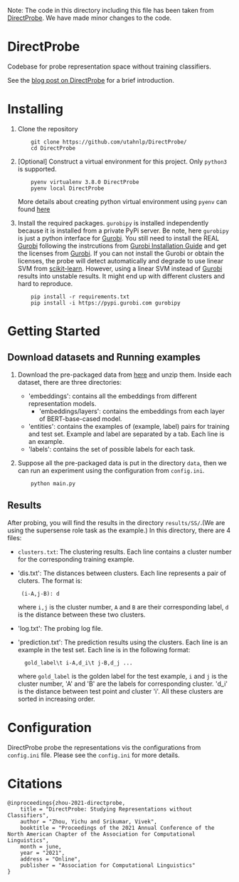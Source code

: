 Note: The code in this directory including this file has been taken from [DirectProbe](https://github.com/utahnlp/DirectProbe). We have made minor changes to the code.

# DirectProbe

Codebase for probe representation space without training
classifiers.

See the [blog post on DirectProbe][blog] for a brief
introduction.

# Installing

1. Clone the repository

    ```
        git clone https://github.com/utahnlp/DirectProbe/
        cd DirectProbe
    ```

2. [Optional] Construct a virtual environment for this
   project. Only `python3` is supported.
    
    ```
        pyenv virtualenv 3.8.0 DirectProbe
        pyenv local DirectProbe
    ```

    More details about creating python virtual environment
    using `pyenv` can found [here][pyenv]

3. Install the required packages. `gurobipy` is
   installed independently because it is installed from a
   private PyPi server. Be note, here `gurobipy` is just a
   python interface for [Gurobi][]. You still need to
   install the REAL [Gurobi][] following the instrcutions
   from [Gurobi Installation Guide][] and get the licenses
   from [Gurobi][]. If you can not install the Gurobi or
   obtain the licenses, the probe will detect automatically and
   degrade to use linear SVM from [scikit-learn][]. However,
   using a linear SVM instead of [Gurobi][] results into unstable
   results. It might end up with different clusters and hard
   to reproduce.

    ```
        pip install -r requirements.txt
        pip install -i https://pypi.gurobi.com gurobipy
    ```

# Getting Started

## Download datasets and Running examples

1. Download the pre-packaged data from [here][data_url] and
   unzip them. Inside each dataset, there are three
   directories:
    
    - 'embeddings': contains all the embeddings from
    different representation models.
        - 'embeddings/layers': contains the embeddings
            from each layer of BERT-base-cased model.
    - 'entities': contains the examples of (example,
    label) pairs for training and test set. Example
    and label are separated by a tab. Each line is an
    example.
    - 'labels': contains the set of possible labels for
    each task.

2. Suppose all the pre-packaged data is put in the directory
   `data`, then we can run an experiment using the
   configuration from `config.ini`.

    ```
        python main.py
    ```

## Results

After probing, you will find the results in the
directory `results/SS/`.(We are using the supersense
role task as the example.)
In this directory, there are 4 files:

- `clusters.txt`: The clustering results. Each line contains
  a cluster number for the corresponding training example. 
- 'dis.txt': The distances between clusters. Each line
  represents a pair of cluters. The format is:

       (i-A,j-B): d

    where `i,j` is the cluster number, `A` and `B` are their
    corresponding label, `d` is the distance between these
    two clusters.
- 'log.txt': The probing log file.
- 'prediction.txt': The prediction results using the
  clusters. Each line is an example in the test set. Each
  line is in the following format:

        gold_label\t i-A,d_i\t j-B,d_j ...

    where `gold_label` is the golden label for the test
    example, `i` and `j` is the cluster number, 'A' and 'B'
    are the labels for corresponding cluster. 'd_i' is the
    distance between test point and cluster 'i'. All these
    clusters are sorted in increasing order.

# Configuration

DirectProbe probe the representations vis the configurations
from `config.ini` file. Please see the `config.ini` for more
details.

# Citations

```
@inproceedings{zhou-2021-directprobe,
    title = "DirectProbe: Studying Representations without Classifiers",
    author = "Zhou, Yichu and Srikumar, Vivek",
    booktitle = "Proceedings of the 2021 Annual Conference of the North American Chapter of the Association for Computational Linguistics",
    month = june,
    year = "2021",
    address = "Online",
    publisher = "Association for Computational Linguistics"
}
```

[blog]: http://research.zhouyichu.com/DirectProbe.html
[pyenv]: https://github.com/pyenv/pyenv
[Gurobi]: https://www.gurobi.com/
[Gurobi Installation Guide]: https://www.gurobi.com/documentation/9.1/quickstart_mac/software_installation_guid.html
[scikit-learn]: https://scikit-learn.org/stable/ 
[data_url]: https://drive.google.com/drive/folders/1cxYVXA6Oo2QoVowjRhBGqOqoRLUw6thq?usp=sharing


